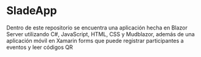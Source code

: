 # SladeApp
Dentro de este repositorio se encuentra una aplicación hecha en Blazor Server utilizando C#, JavaScript, HTML, CSS y Mudblazor, además de una aplicación móvil en Xamarin forms que puede registrar participantes a eventos y leer códigos QR
